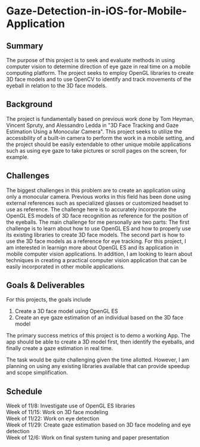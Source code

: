 # Gaze-Detection-in-iOS-for-Mobile-Application

## Summary

The purpose of this project is to seek and evaluate methods in using computer vision to determine direction of eye gaze in real time on a mobile computing platform.  The project seeks to employ OpenGL libraries to create 3D face models and to use OpenCV to identify and track movements of the eyeball in relation to the 3D face models.

## Background

The project is fundamentally based on previous work done by Tom Heyman, Vincent Spruty, and Alessandro Ledda in "3D Face Tracking and Gaze Estimation Using a Monocular Camera".  This project seeks to utilize the accessbility of a built-in camera to perform the work in a mobile setting, and the project should be easily extendable to other unique mobile applications such as using eye gaze to take pictures or scroll pages on the screen, for example.

## Challenges

The biggest challenges in this problem are to create an application using only a monocular camera.  Previous works in this field has been done using external references such as specialized glasses or customized headset to use as reference.  The challenge here is to accurately incorporate the OpenGL ES models of 3D face recognition as reference for the position of the eyeballs.  The main challenge for me personally are two parts:  The first challenge is to learn about how to use OpenGL ES and how to properly use its existing libraries to create 3D face models.  The second part is how to use the 3D face models as a reference for eye tracking.  For this project, I am interested in learnign more about OpenGL ES and its application in mobile computer vision applications.  In addition, I am looking to learn about techniques in creating a practical computer vision application that can be easily incorporated in other mobile applications.

## Goals & Deliverables

For this projects, the goals include
1. Create a 3D face model using OpenGL ES
2. Create an eye gaze estimation of an individual based on the 3D face model

The primary success metrics of this project is to demo a working App.  The app should be able to create a 3D model first, then identify the eyeballs, and finally create a gaze estimation in real time.

The task would be quite challenging given the time allotted.  However, I am planning on using any existing libraries available that can provide speedup and scope simplification.

## Schedule

Week of 11/8: Investigate use of OpenGL ES libraries  
Week of 11/15: Work on 3D face modeling  
Week of 11/22: Work on eye detection  
Week of 11/29: Create gaze estimation based on 3D face modeling and eye detection  
Week of 12/6: Work on final system tuning and paper presentation  